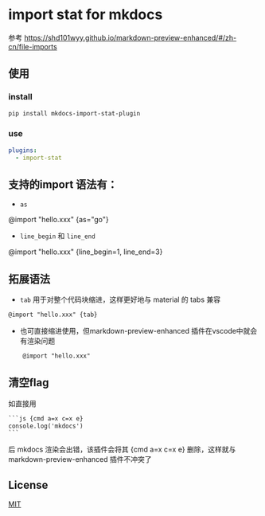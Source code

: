# import stat for mkdocs

参考 https://shd101wyy.github.io/markdown-preview-enhanced/#/zh-cn/file-imports

## 使用

### install

```sh
pip install mkdocs-import-stat-plugin
```

### use

```yml
plugins:
  - import-stat
```

## 支持的import 语法有：

- `as`
  
@import "hello.xxx" {as="go"}

- `line_begin` 和 `line_end`

@import "hello.xxx" {line_begin=1, line_end=3}

## 拓展语法

- `tab` 用于对整个代码块缩进，这样更好地与 material 的 tabs 兼容

```txt
@import "hello.xxx" {tab}
```

- 也可直接缩进使用，但markdown-preview-enhanced 插件在vscode中就会有渲染问题

```txt
    @import "hello.xxx" 
```

## 清空flag

如直接用

````txt
```js {cmd a=x c=x e}
console.log('mkdocs')
```
````

后 mkdocs 渲染会出错，该插件会将其 {cmd a=x c=x e} 删除，这样就与markdown-preview-enhanced 插件不冲突了

## License

[MIT](https://github.com/q9090960bnb3/import-stat-mkdocs-plugin/blob/main/LICENSE)